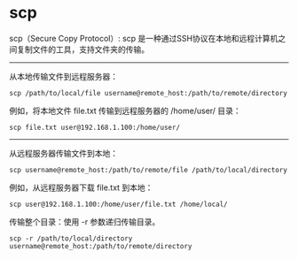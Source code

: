 # scp

scp（Secure Copy Protocol）: scp 是一种通过SSH协议在本地和远程计算机之间复制文件的工具，支持文件夹的传输。

---

从本地传输文件到远程服务器：
```shell
scp /path/to/local/file username@remote_host:/path/to/remote/directory
```
例如，将本地文件 file.txt 传输到远程服务器的 /home/user/ 目录：
```shell
scp file.txt user@192.168.1.100:/home/user/
```

--- 

从远程服务器传输文件到本地：
```shell
scp username@remote_host:/path/to/remote/file /path/to/local/directory
```
例如，从远程服务器下载 file.txt 到本地：
```shell
scp user@192.168.1.100:/home/user/file.txt /home/local/
```
传输整个目录：使用 -r 参数递归传输目录。
```shell
scp -r /path/to/local/directory username@remote_host:/path/to/remote/directory
```
